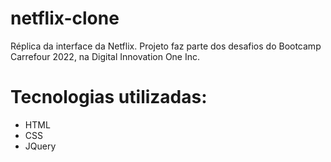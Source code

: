 # netflix-clone
Réplica da interface da Netflix.
Projeto faz parte dos desafios do Bootcamp Carrefour 2022, na Digital Innovation One Inc.


# Tecnologias utilizadas:

- HTML 
- CSS
- JQuery
